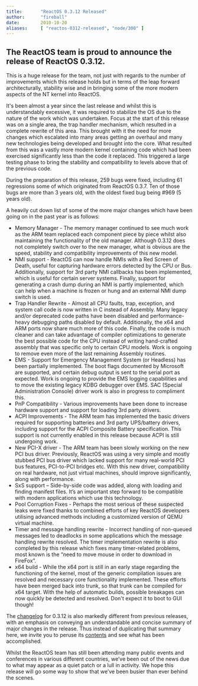 ```yaml
---
title:       "ReactOS 0.3.12 Released"
author:      "fireball"
date:        2010-10-20
aliases:     [ "reactos-0312-released", "node/300" ]
---
```


<h2>The ReactOS team is proud to announce the release of ReactOS 0.3.12.</h2>
<p>This is a huge release for the team, not just with regards to the number of improvements which this release holds but in terms of the leap forward architecturally, stability wise and in bringing some of the more modern aspects of the NT kernel into ReactOS. </p>
<p>It's been almost a year since the last release and whilst this is understandably excessive, it was required to stabilize the OS due to the nature of the work which was undertaken. Focus at the start of this release was on a single area, the trap handler mechanism, which resulted in a complete rewrite of this area. This brought with it the need for more changes which escalated into many areas getting an overhaul and many new technologies being developed and brought into the core. What resulted from this was a vastly more modern kernel containing code which had been exercised significantly less than the code it replaced. This triggered a large testing phase to bring the stability and compatibility to levels above that of the previous code. </p>
<p>During the preparation of this release, 259 bugs were fixed, including 61 regressions some of which originated from ReactOS 0.3.7. Ten of those bugs are more than 3 years old, with the oldest fixed bug being #969 (5 years old). </p>

<p>A heavily cut down list of some of the more major changes which have been going on in the past year is as follows: </p>
<ul>
<li>Memory Manager - The memory manager continued to see much work as the ARM team replaced each component piece by piece whilst also maintaining the functionality of the old manager.  Although 0.3.12 does not completely switch over to the new manager, what is obvious are the speed, stability and compatibility improvements of this new model. </li>
<li>NMI support - ReactOS can now handle NMIs with a Red Screen of Death, useful for capturing hardware errors detected by the CPU or Bus. Additionally, support for 3rd party NMI callbacks has been implemented, which is useful for certain server systems. Finally, support for generating a crash dump during an NMI is partly implemented, which can help when a machine is frozen or hung and an external NMI dump switch is used. </li>
<li>Trap Handler Rewrite - Almost all CPU faults, trap, exception, and system call code is now written in C instead of Assembly. Many legacy and/or deprecated code paths have been disabled and performance-heavy debugging paths disabled by default. Additionally, the x64 and ARM ports now share much more of this code. Finally, the code is much cleaner and can take advantage of compiler optimizations to generate the best possible code for the CPU instead of writing hand-crafted assembly that was specific only to certain CPU models. Work is ongoing to remove even more of the last remaining Assembly routines. </li>
<li>EMS - Support for Emergency Management System (or Headless) has been partially implemented. The boot flags documented by Microsoft are supported, and certain debug output is sent to the serial port as expected. Work is ongoing to provide the EMS logging capabilities and to move the existing legacy KDBG debugger over EMS. SAC (Special Administration Console) driver work is also in progress to compliment this. </li>
<li>PnP Compatibility - Various improvements have been done to increase hardware support and support for loading 3rd party drivers. </li>
<li>ACPI Improvements - The ARM team has implemented the basic drivers required for supporting batteries and 3rd party UPS/battery drivers, including support for the ACPI Composite Battery specification. This support is not currently enabled in this release because ACPI is still undergoing work. </li>
<li>New PCI-X driver - The ARM team has been slowly working on the new PCI bus driver. Previously, ReactOS was using a very simple and mostly stubbed PCI bus driver which lacked support for many real-world PCI bus features, PCI-to-PCI bridges etc.  With this new driver, compatibility on real hardware, not just virtual machines, should improve significantly, along with performance. </li>
<li>SxS support – Side-by-side code was added, along with loading and finding manifest files. It’s an important step forward to be compatible with modern applications which use this technology. </li>
<li>Pool Corruption Fixes - Perhaps the most serious of these suspected leaks were fixed thanks to combined efforts of key ReactOS developers utilising advanced methods including a customized version of QEMU virtual machine. </li>
<li>Timer and message handling rewrite - Incorrect handling of non-queued messages led to deadlocks in some applications which the message handling rewrite resolved. The timer implementation rewrite is also completed by this release which fixes many timer-related problems, most known is the “need to move mouse in order to download in FireFox”. </li>
<li>x64 build - While the x64 port is still in an early stage regarding the functioning of the kernel, most of the generic compilation issues are resolved and necessary core functionality implemented. These efforts have been merged back into trunk, so that trunk can be compiled for x64 target. With the help of automatic builds, possible breakages can now quickly be detected and resolved. Don't expect it to boot to GUI though!</li>
</ul>
<p>The <a href="../wiki/index.php/ChangeLog-0.3.12">changelog</a> for 0.3.12 is also markedly different from previous releases, with an emphasis on conveying an understandable and concise summary of major changes in the release.  Thus instead of duplicating that summary here, we invite you to peruse its <a href="../wiki/index.php/ChangeLog-0.3.12">contents</a> and see what has been accomplished. </p>
<p>Whilst the ReactOS team has still been attending many public events and conferences in various different countries, we’ve been out of the news due to what may appear as a quiet patch or a lull in activity. We hope this release will go some way to show that we’ve been busier than ever behind the scenes. </p>

